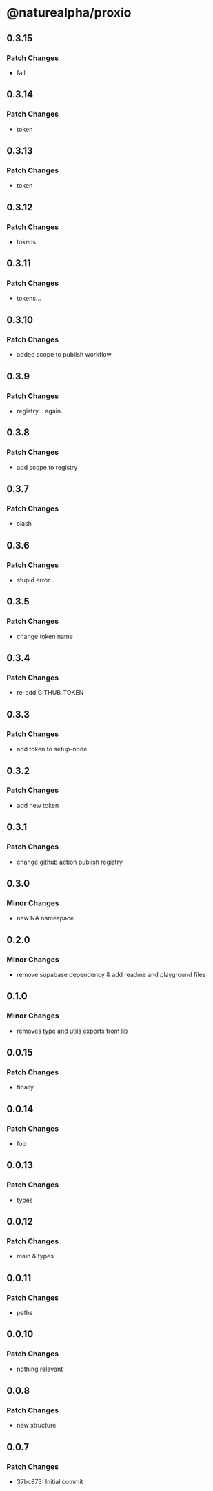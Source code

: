 # @naturealpha/proxio

## 0.3.15

### Patch Changes

- fail

## 0.3.14

### Patch Changes

- token

## 0.3.13

### Patch Changes

- token

## 0.3.12

### Patch Changes

- tokens

## 0.3.11

### Patch Changes

- tokens...

## 0.3.10

### Patch Changes

- added scope to publish workflow

## 0.3.9

### Patch Changes

- registry... again...

## 0.3.8

### Patch Changes

- add scope to registry

## 0.3.7

### Patch Changes

- slash

## 0.3.6

### Patch Changes

- stupid error...

## 0.3.5

### Patch Changes

- change token name

## 0.3.4

### Patch Changes

- re-add GITHUB_TOKEN

## 0.3.3

### Patch Changes

- add token to setup-node

## 0.3.2

### Patch Changes

- add new token

## 0.3.1

### Patch Changes

- change github action publish registry

## 0.3.0

### Minor Changes

- new NA namespace

## 0.2.0

### Minor Changes

- remove supabase dependency & add readme and playground files

## 0.1.0

### Minor Changes

- removes type and utils exports from lib

## 0.0.15

### Patch Changes

- finally

## 0.0.14

### Patch Changes

- foo

## 0.0.13

### Patch Changes

- types

## 0.0.12

### Patch Changes

- main & types

## 0.0.11

### Patch Changes

- paths

## 0.0.10

### Patch Changes

- nothing relevant

## 0.0.8

### Patch Changes

- new structure

## 0.0.7

### Patch Changes

- 37bc873: Initial commit
